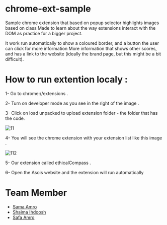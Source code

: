 # chrome-ext-sample
Sample chrome extension that based on popup selector highlights images based on class 
Made to learn about the way extensions interact with the DOM as practice for a bigger project.

 It work run automatically to show a coloured border, and a button the user can click for more information
More information that shows other scores, and has a link to the website (ideally the brand page, but this might be a bit difficult).


# How to run extention localy :
   1- Go to  chrome://extensions  .
   
   2- Turn on developer mode as you see in the right of the image . 
   
   3- Click on load unpacked to upload extension folder - the folder that has the code.
   
   ![11](https://user-images.githubusercontent.com/35188117/56283075-60587f80-6119-11e9-87bc-70680fd5f0fc.png)
    
   4- You will see the chrome extension with your extension list like this image .
   
   ![112](https://user-images.githubusercontent.com/35188117/56283221-c1805300-6119-11e9-9357-b1b2cf4e8d98.png)
    
   5- Our extension called ethicalCompass .
   
   6- Open the Asois website and the extension will run automatically
  

# Team Member
- [Sama Amro](https://github.com/Samaamro20)
- [Shaima Ihdoosh](https://github.com/shaima96)
- [Safa Amro](https://github.com/safaaamro)
